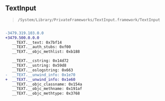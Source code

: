 ## TextInput

> `/System/Library/PrivateFrameworks/TextInput.framework/TextInput`

```diff

-3479.319.103.0.0
+3479.500.0.0.0
   __TEXT.__text: 0x7bf14
   __TEXT.__auth_stubs: 0xf00
   __TEXT.__objc_methlist: 0xb188

   __TEXT.__cstring: 0x14d72
   __TEXT.__ustring: 0x59d8
   __TEXT.__oslogstring: 0x663
-  __TEXT.__unwind_info: 0x1e70
+  __TEXT.__unwind_info: 0x1e60
   __TEXT.__objc_classname: 0x154a
   __TEXT.__objc_methname: 0x191af
   __TEXT.__objc_methtype: 0x3768

```
